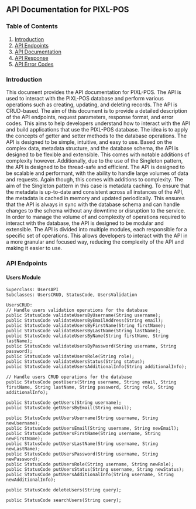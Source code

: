 ## API Documentation for PIXL-POS

### Table of Contents
1. [Introduction](#introduction)
2. [API Endpoints](#api-endpoints)
3. [API Documentation](#api-documentation)
4. [API Response](#api-response)
5. [API Error Codes](#api-error-codes)

### Introduction
This document provides the API documentation for PIXL-POS. The API is used to interact with the PIXL-POS database and perform various operations such as creating, updating, and deleting records.
The API is CRUD-based. The aim of this document is to provide a detailed description of the API endpoints, request parameters, response format, and error codes. This aims to help developers understand how to interact with the API and build applications that use the PIXL-POS database.
The idea is to apply the concepts of getter and setter methods to the database operations. The API is designed to be simple, intuitive, and easy to use. Based on the complex data, metadata structure, and the database schema, the API is designed to be flexible and extensible.
This comes with notable additions of complexity however. Additionally, due to the use of the Singleton pattern, the API is designed to be thread-safe and efficient. The API is designed to be scalable and performant, with the ability to handle large volumes of data and requests. 
Again though, this comes with additions to complexity. The aim of the Singleton pattern in this case is metadata caching. To ensure that the metadata is up-to-date and consistent across all instances of the API, the metadata is cached in memory and updated periodically. This ensures that the API is always in sync with the database schema and can handle changes to the schema without any downtime or disruption to the service.
In order to manage the volume of and complexity of operations required to interact with the database, the API is designed to be modular and extensible. The API is divided into multiple modules, each responsible for a specific set of operations. This allows developers to interact with the API in a more granular and focused way, reducing the complexity of the API and making it easier to use.

### API Endpoints

#### Users Module
```
Superclass: UsersAPI
Subclasses: UsersCRUD, StatusCode, UsersValidation

UsersCRUD:
// Handle users validation operations for the database
public StatusCode validateUsersByUsername(String username);
public StatusCode validateUsersByEmailAddress(String email);
public StatusCode validateUsersByFirstName(String firstName);
public StatusCode validateUsersByLastName(String lastName);
public StatusCode validateUsersByName(String firstName, String lastName);
public StatusCode validateUsersByPassword(String username, String password);
public StatusCode validateUsersRole(String role);
public StatusCode validateUsersStatus(String status);
public StatusCode validateUsersAdditionalInfo(String additionalInfo);

// Handle users CRUD operations for the database
public StatusCode postUsers(String username, String email, String firstName, String lastName, String password, String role, String additionalInfo);

public StatusCode getUsers(String username);
public StatusCode getUsersByEmail(String email);

public StatusCode putUsersUsername(String username, String newUsername);
public StatusCode putUsersEmail(String username, String newEmail);
public StatusCode putUsersFirstName(String username, String newFirstName);
public StatusCode putUsersLastName(String username, String newLastName);
public StatusCode putUsersPassword(String username, String newPassword);
public StatusCode putUsersRole(String username, String newRole);
public StatusCode putUsersStatus(String username, String newStatus);
public StatusCode putUsersAdditionalInfo(String username, String newAdditionalInfo);

public StatusCode deleteUsers(String query);

public StatusCode searchUsers(String query);
```
